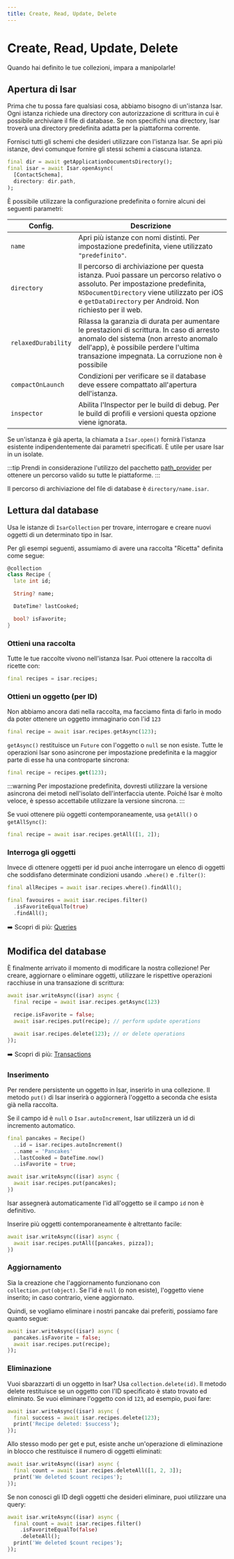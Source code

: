 ```yaml
---
title: Create, Read, Update, Delete
---
```


# Create, Read, Update, Delete

Quando hai definito le tue collezioni, impara a manipolarle!

## Apertura di Isar

Prima che tu possa fare qualsiasi cosa, abbiamo bisogno di un'istanza Isar. Ogni istanza richiede una directory con autorizzazione di scrittura in cui è possibile archiviare il file di database. Se non specifichi una directory, Isar troverà una directory predefinita adatta per la piattaforma corrente.

Fornisci tutti gli schemi che desideri utilizzare con l'istanza Isar. Se apri più istanze, devi comunque fornire gli stessi schemi a ciascuna istanza.

```dart
final dir = await getApplicationDocumentsDirectory();
final isar = await Isar.openAsync(
  [ContactSchema],
  directory: dir.path,
);
```

È possibile utilizzare la configurazione predefinita o fornire alcuni dei seguenti parametri:

| Config. |  Descrizione |
| -------| -------------|
| `name` | Apri più istanze con nomi distinti. Per impostazione predefinita, viene utilizzato `"predefinito"`. |
| `directory` | Il percorso di archiviazione per questa istanza. Puoi passare un percorso relativo o assoluto. Per impostazione predefinita, `NSDocumentDirectory` viene utilizzato per iOS e `getDataDirectory` per Android. Non richiesto per il web. |
| `relaxedDurability` | Rilassa la garanzia di durata per aumentare le prestazioni di scrittura. In caso di arresto anomalo del sistema (non arresto anomalo dell'app), è possibile perdere l'ultima transazione impegnata. La corruzione non è possibile |
| `compactOnLaunch` | Condizioni per verificare se il database deve essere compattato all'apertura dell'istanza. |
| `inspector` | Abilita l'Inspector per le build di debug. Per le build di profili e versioni questa opzione viene ignorata. |

Se un'istanza è già aperta, la chiamata a `Isar.open()` fornirà l'istanza esistente indipendentemente dai parametri specificati. È utile per usare Isar in un isolate.

:::tip
Prendi in considerazione l'utilizzo del pacchetto [path_provider](https://pub.dev/packages/path_provider) per ottenere un percorso valido su tutte le piattaforme.
:::

Il percorso di archiviazione del file di database è `directory/name.isar`.

## Lettura dal database

Usa le istanze di `IsarCollection` per trovare, interrogare e creare nuovi oggetti di un determinato tipo in Isar.

Per gli esempi seguenti, assumiamo di avere una raccolta "Ricetta" definita come segue:

```dart
@collection
class Recipe {
  late int id;

  String? name;

  DateTime? lastCooked;

  bool? isFavorite;
}
```

### Ottieni una raccolta

Tutte le tue raccolte vivono nell'istanza Isar. Puoi ottenere la raccolta di ricette con:

```dart
final recipes = isar.recipes;
```

### Ottieni un oggetto (per ID)

Non abbiamo ancora dati nella raccolta, ma facciamo finta di farlo in modo da poter ottenere un oggetto immaginario con l'id `123`

```dart
final recipe = await isar.recipes.getAsync(123);
```

`getAsync()` restituisce un `Future` con l'oggetto o `null` se non esiste. Tutte le operazioni Isar sono asincrone per impostazione predefinita e la maggior parte di esse ha una controparte sincrona:

```dart
final recipe = recipes.get(123);
```

:::warning
Per impostazione predefinita, dovresti utilizzare la versione asincrona dei metodi nell'isolato dell'interfaccia utente. Poiché Isar è molto veloce, è spesso accettabile utilizzare la versione sincrona.
:::

Se vuoi ottenere più oggetti contemporaneamente, usa `getAll()` o `getAllSync()`:

```dart
final recipe = await isar.recipes.getAll([1, 2]);
```

### Interroga gli oggetti

Invece di ottenere oggetti per id puoi anche interrogare un elenco di oggetti che soddisfano determinate condizioni usando `.where()` e `.filter()`:

```dart
final allRecipes = await isar.recipes.where().findAll();

final favouires = await isar.recipes.filter()
  .isFavoriteEqualTo(true)
  .findAll();
```

➡️ Scopri di più: [Queries](queries)

## Modifica del database

È finalmente arrivato il momento di modificare la nostra collezione! Per creare, aggiornare o eliminare oggetti, utilizzare le rispettive operazioni racchiuse in una transazione di scrittura:

```dart
await isar.writeAsync((isar) async {
  final recipe = await isar.recipes.getAsync(123)

  recipe.isFavorite = false;
  await isar.recipes.put(recipe); // perform update operations

  await isar.recipes.delete(123); // or delete operations
});
```

➡️ Scopri di più: [Transactions](transactions)

### Inserimento

Per rendere persistente un oggetto in Isar, inserirlo in una collezione. Il metodo `put()` di Isar inserirà o aggiornerà l'oggetto a seconda che esista già nella raccolta.

Se il campo id è `null` o `Isar.autoIncrement`, Isar utilizzerà un id di incremento automatico.

```dart
final pancakes = Recipe()
  ..id = isar.recipes.autoIncrement()
  ..name = 'Pancakes'
  ..lastCooked = DateTime.now()
  ..isFavorite = true;

await isar.writeAsync((isar) async {
  await isar.recipes.put(pancakes);
})
```

Isar assegnerà automaticamente l'id all'oggetto se il campo `id` non è definitivo.

Inserire più oggetti contemporaneamente è altrettanto facile:

```dart
await isar.writeAsync((isar) async {
  await isar.recipes.putAll([pancakes, pizza]);
})
```

### Aggiornamento

Sia la creazione che l'aggiornamento funzionano con `collection.put(object)`. Se l'id è `null` (o non esiste), l'oggetto viene inserito; in caso contrario, viene aggiornato.

Quindi, se vogliamo eliminare i nostri pancake dai preferiti, possiamo fare quanto segue:

```dart
await isar.writeAsync((isar) async {
  pancakes.isFavorite = false;
  await isar.recipes.put(recipe);
});
```

### Eliminazione

Vuoi sbarazzarti di un oggetto in Isar? Usa `collection.delete(id)`. Il metodo delete restituisce se un oggetto con l'ID specificato è stato trovato ed eliminato. Se vuoi eliminare l'oggetto con id `123`, ad esempio, puoi fare:

```dart
await isar.writeAsync((isar) async {
  final success = await isar.recipes.delete(123);
  print('Recipe deleted: $success');
});
```

Allo stesso modo per get e put, esiste anche un'operazione di eliminazione in blocco che restituisce il numero di oggetti eliminati:

```dart
await isar.writeAsync((isar) async {
  final count = await isar.recipes.deleteAll([1, 2, 3]);
  print('We deleted $count recipes');
});
```

Se non conosci gli ID degli oggetti che desideri eliminare, puoi utilizzare una query:

```dart
await isar.writeAsync((isar) async {
  final count = await isar.recipes.filter()
    .isFavoriteEqualTo(false)
    .deleteAll();
  print('We deleted $count recipes');
});
```
